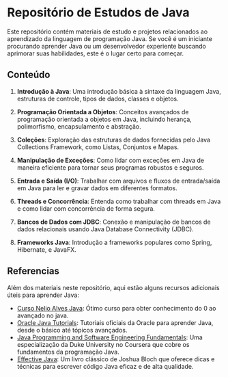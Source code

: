 # Repositório de Estudos de Java

Este repositório contém materiais de estudo e projetos relacionados ao aprendizado da linguagem de programação Java. Se você é um iniciante procurando aprender Java ou um desenvolvedor experiente buscando aprimorar suas habilidades, este é o lugar certo para começar.

## Conteúdo

1. **Introdução à Java**: Uma introdução básica à sintaxe da linguagem Java, estruturas de controle, tipos de dados, classes e objetos.

2. **Programação Orientada a Objetos**: Conceitos avançados de programação orientada a objetos em Java, incluindo herança, polimorfismo, encapsulamento e abstração.

3. **Coleções**: Exploração das estruturas de dados fornecidas pelo Java Collections Framework, como Listas, Conjuntos e Mapas.

4. **Manipulação de Exceções**: Como lidar com exceções em Java de maneira eficiente para tornar seus programas robustos e seguros.

5. **Entrada e Saída (I/O)**: Trabalhar com arquivos e fluxos de entrada/saída em Java para ler e gravar dados em diferentes formatos.

6. **Threads e Concorrência**: Entenda como trabalhar com threads em Java e como lidar com concorrência de forma segura.

7. **Bancos de Dados com JDBC**: Conexão e manipulação de bancos de dados relacionais usando Java Database Connectivity (JDBC).

8. **Frameworks Java**: Introdução a frameworks populares como Spring, Hibernate, e JavaFX.

## Referencias

Além dos materiais neste repositório, aqui estão alguns recursos adicionais úteis para aprender Java:
- [Curso Nelio Alves Java](https://www.udemy.com/course/java-curso-completo/?couponCode=KEEPLEARNING): Ótimo curso para obter conhecimento do 0 ao avançado no java.
- [Oracle Java Tutorials](https://docs.oracle.com/javase/tutorial/): Tutoriais oficiais da Oracle para aprender Java, desde o básico até tópicos avançados.
- [Java Programming and Software Engineering Fundamentals](https://www.coursera.org/specializations/java-programming): Uma especialização da Duke University no Coursera que cobre os fundamentos da programação Java.
- [Effective Java](https://www.amazon.com/Effective-Java-Joshua-Bloch/dp/0134685997): Um livro clássico de Joshua Bloch que oferece dicas e técnicas para escrever código Java eficaz e de alta qualidade.

